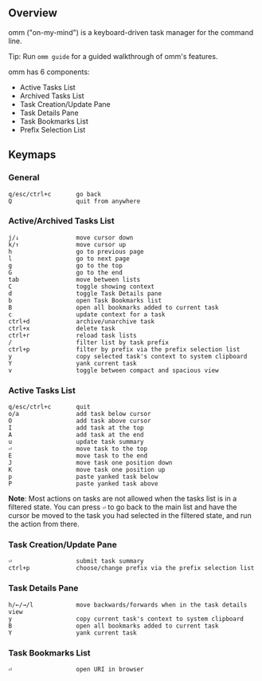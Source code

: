 ## Overview

omm ("on-my-mind") is a keyboard-driven task manager for the command line.

Tip: Run `omm guide` for a guided walkthrough of omm's features.

omm has 6 components:

- Active Tasks List
- Archived Tasks List
- Task Creation/Update Pane
- Task Details Pane
- Task Bookmarks List
- Prefix Selection List

## Keymaps

### General

```text
q/esc/ctrl+c       go back
Q                  quit from anywhere
```

### Active/Archived Tasks List

```text
j/↓                move cursor down
k/↑                move cursor up
h                  go to previous page
l                  go to next page
g                  go to the top
G                  go to the end
tab                move between lists
C                  toggle showing context
d                  toggle Task Details pane
b                  open Task Bookmarks list
B                  open all bookmarks added to current task
c                  update context for a task
ctrl+d             archive/unarchive task
ctrl+x             delete task
ctrl+r             reload task lists
/                  filter list by task prefix
ctrl+p             filter by prefix via the prefix selection list
y                  copy selected task's context to system clipboard
Y                  yank current task
v                  toggle between compact and spacious view
```

### Active Tasks List

```text
q/esc/ctrl+c       quit
o/a                add task below cursor
O                  add task above cursor
I                  add task at the top
A                  add task at the end
u                  update task summary
⏎                  move task to the top
E                  move task to the end
J                  move task one position down
K                  move task one position up
p                  paste yanked task below
P                  paste yanked task above
```

**Note**: Most actions on tasks are not allowed when the tasks list is in a
filtered state. You can press `⏎` to go back to the main list and have the
cursor be moved to the task you had selected in the filtered state, and run the
action from there.

### Task Creation/Update Pane

```text
⏎                  submit task summary
ctrl+p             choose/change prefix via the prefix selection list
```

### Task Details Pane

```text
h/←/→/l            move backwards/forwards when in the task details view
y                  copy current task's context to system clipboard
B                  open all bookmarks added to current task
Y                  yank current task
```

### Task Bookmarks List

```text
⏎                  open URI in browser
```
